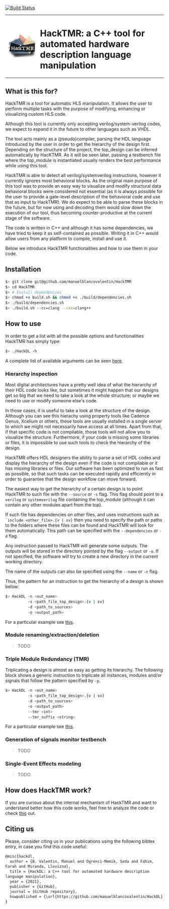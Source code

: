 [![Build Status](https://travis-ci.com/manuelblancovalentin/HackTMR.svg?branch=master)](https://travis-ci.com/manuelblancovalentin/HackTMR)

<table>
<tr>
    <td>
        <img src="./res/artwork/HackTMR.png" alt="drawing" width="400"/>
    </td>
    <td>
        <h1>HackTMR: a C++ tool for automated hardware description language manipulation</h1>
    </td>
</tr>
</table>



## What is this for?
HackTMR is a tool for automatic HLS manipulation. It allows the user 
to perform multiple tasks with the purpose of modifying, 
enhancing or visualizing custom HLS code. 

Although this tool is currently only accepting verilog/system-verilog 
codes, we expect to expand it in the future to other languages
such as VHDL. 

The tool acts mainly as a (pseudo)compiler, parsing the HDL language 
introduced by the user in order to get the hierarchy of the design first.
Depending on the structure of the project, the top_design can be inferred
automatically by HacKTMR. As it will be seen later, passing a testbench file
where the top_module is instantiated usually renders the best performance
while using this tool. 

HackTMR is able to detect all verilog/systemverilog instructions, however 
it currently ignores most behavioral blocks. As the original main purpose of this tool
was to provide an easy way to visualize and modify structural data
behavioral blocks were considered not essential (as it is always possible
for the user to provide a gate-level description of the behavioral code and
use that as input to HackTMR). We do expect to be able to parse these blocks in
the future, but for now using and decoding them would slow down the execution of
our tool, thus becoming counter-productive at the current stage of the software.

The code is written in C++ and although it has some dependencies, we have tried to
keep it as self-contained as possible. Writing it in C++ would allow users from any
platform to compile, install and use it. 

Below we introduce HackTMR functionalities and how to use them in your code.




## Installation

```bash
$> git clone git@github.com/manuelblancovalentin/HackTMR
$> cd HackTMR
$> # Install dependencies
$> chmod +x build.sh && chmod +x ./build/dependencies.sh
$> ./build/dependencies.sh
$> ./build.sh --cc=clang --cxx=clang++
```

## How to use

In order to get a list with all the possible options and functionalities HackTMR has
simply type:
```bash
$> ./HackDL -h
```

A complete list of available arguments can be seen [here](./res/docs/basics.md).


### Hierarchy inspection
Most digital architectures have a pretty well idea of what the hierarchy of their
HDL code looks like, but sometimes it might happen that our designs get so big that
we need to take a look at the whole structure; or maybe we need to use or modify
someone else's code.

In those cases, it is useful to take a look at the structure of the design. Although
you can see this hierachy using property tools like Cadence Genus, Xcelium or others,
these tools are usually installed in a single server to which we might not necessarily
have access at all times. Apart from that, if that specific code is not compilable,
those tools will not allow you to visualize the structure. Furthermore, if your code is
missing some libraries or files, it is impossible to use such tools to check the hierarchy
of the design.

HackTMR offers HDL designers the ability to parse a set of HDL codes and display the
hierarchy of the design even if the code is not compilable or it has missing libraries
or files. Our software has been optimized to run as fast as possible, so that such tasks
can be executed rapidly and efficiently in order to guarantee that the design workflow can
move forward.

The easiest way to get the hierarchy of a certain design is to point HackTMR to
such file with the ``--source`` or ``-s`` flag. This flag should point to a
``verilog`` or ``systemverilog`` file containing the top_module (although it
can contain any other modules apart from the top).

If such file has dependencies on other files, and uses instructions such as
`` `include <other_file>.{v | sv} `` then you need to specify the path or paths
to the folders where these files can be found and HackTMR will look for them
automatically. This path can be specified with the ``--dependencies`` or ``-d``
flag.

Any instruction passed to HackTMR will generate some outputs. The outputs
will be stored in the directory pointed by the flag ``--output`` or ``-o``.
If not specified, the software will try to create a new directory in the
current working directory.

The name of the outputs can also be specified using the ``--name`` or ``-n``
flag.

Thus, the pattern for an instruction to get the hierarchy of a design is
shown below:

```bash
$> HackDL -n <out_name> 
          -s <path_file_top_design>.{v | sv}
          -d <path_to_sources> 
          -o <output_path>
```

For a particular example see [this](./res/docs/basics.md).


### Module renaming/extraction/deletion
> TODO

### Triple Module Redundancy (TMR)
Triplicating a design is almost as easy as getting its hierarchy.
The following block shows a generic instruction to triplicate all 
instances, modules and/or signals that follow the pattern specified 
by `` -p ``.

```bash
$> HackDL -n <out_name> 
          -s <path_file_top_design>.{v | sv}
          -d <path_to_sources> 
          -o <output_path>
          --tmr <int>
          --tmr_suffix <string>
```

For a particular example see [this](./res/docs/tmr.md).


###  Generation of signals monitor testbench
> TODO

### Single-Event Effects modeling
> TODO


## How does HackTMR work?
If you are curious about the internal mechanism of HackTMR and want to understand
better how this code works, feel free to analyze the code or check [this](./res/docs/internal.md) out.

## Citing us
Please, consider citing us in your publications using the following bibtex entry, in case you find this code useful:

```
@misc{hackdl,
  author = {B. Valentin, Manuel and Ogrenci-Memik, Seda and Fahim, Farah and Miranda, Llovizna},
  title = {HackDL: a C++ tool for automated hardware description language manipulation},
  year = {2021},
  publisher = {GitHub},
  journal = {GitHub repository},
  howpublished = {\url{https://github.com/manuelblancovalentin/HackDL}
}
```